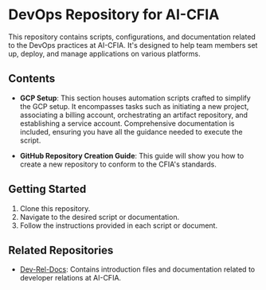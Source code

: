 # DevOps Repository for AI-CFIA

This repository contains scripts, configurations, and documentation related to
the DevOps practices at AI-CFIA. It's designed to help team members set up,
deploy, and manage applications on various platforms.

## Contents

- **GCP Setup**: This section houses automation scripts crafted to simplify the
  GCP setup. It encompasses tasks such as initiating a new project, associating
  a billing account, orchestrating an artifact repository, and establishing a
  service account. Comprehensive documentation is included, ensuring you have
  all the guidance needed to execute the script.

- **GitHub Repository Creation Guide**: This guide will show you how to create a
  new repository to conform to the CFIA's standards.

## Getting Started

1. Clone this repository.
2. Navigate to the desired script or documentation.
3. Follow the instructions provided in each script or document.

## Related Repositories

- [Dev-Rel-Docs](https://github.com/ai-cfia/dev-rel-docs): Contains introduction
  files and documentation related to developer relations at AI-CFIA.

